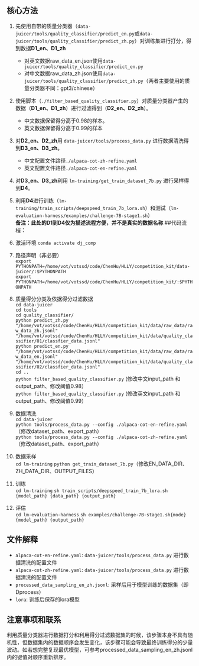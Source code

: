 ## 核心方法

1. 先使用自带的质量分类器（`data-juicer/tools/quality_classifier/predict_en.py`或`data-juicer/tools/quality_classifier/predict_zh.py`）对训练集进行打分，得到数据**D1_en、D1_zh**
    - 对英文数据raw_data_en.json使用`data-juicer/tools/quality_classifier/predict_en.py`
    - 对中文数据raw_data_zh.json使用`data-juicer/tools/quality_classifier/predict_zh.py`（两者主要使用的质量分类器不同：gpt3/chinese）
2. 使用脚本（`./filter_based_quality_classifier.py`）对质量分类器产生的数据（**D1_en、D1_zh**）进行过滤得到（**D2_en、D2_zh**）。
    - 中文数据保留得分高于0.98的样本。
    - 英文数据保留得分高于0.99的样本
2. 对**D2_en、D2_zh**用 `data-juicer/tools/process_data.py` 进行数据清洗得到**D3_en、D3_zh**。
    - 中文配置文件路径`./alpaca-cot-zh-refine.yaml`
    - 英文配置文件路径`./alpaca-cot-en-refine.yaml`
3. 对**D3_en、D3_zh**利用 `lm-training/get_train_dataset_7b.py` 进行采样得到**D4**。
4. 利用**D4**进行训练（`lm-training/train_scripts/deepspeed_train_7b_lora.sh`）和测试（`lm-evaluation-harness/examples/challenge-7B-stage1.sh`）  
**备注：此处的D1到D4仅为描述流程方便，并不是真实的数据名称**
##代码流程：
1. 激活环境 
`conda activate dj_comp`

2. 路径声明（非必要）  
`export PYTHONPATH=/home/vot/votssd/code/ChenHu/HLLY/competition_kit/data-juicer/:$PYTHONPATH`  
`export PYTHONPATH=/home/vot/votssd/code/ChenHu/HLLY/competition_kit/:$PYTHONPATH`

3. 质量得分分类及依据得分过滤数据  
`cd data-juicer`  
`cd tools`  
`cd quality_classifier/`  
`python predict_zh.py "/home/vot/votssd/code/ChenHu/HLLY/competition_kit/data/raw_data/raw_data_zh.jsonl" "/home/vot/votssd/code/ChenHu/HLLY/competition_kit/data/quality_classifier/01/classfier_data.jsonl"`  
`python predict_en.py "/home/vot/votssd/code/ChenHu/HLLY/competition_kit/data/raw_data/raw_data_en.jsonl" "/home/vot/votssd/code/ChenHu/HLLY/competition_kit/data/quality_classifier/02/classfier_data.jsonl"`  
`cd ..`  
`python filter_based_quality_classifier.py`  (修改中文input_path 和 output_path、修改阈值0.98）  
`python filter_based_quality_classifier.py`  (修改英文input_path 和 output_path、修改阈值0.99）  

3. 数据清洗  
`cd data-juicer`  
`python tools/process_data.py --config ./alpaca-cot-en-refine.yaml` （修改dataset_path、export_path）  
`python tools/process_data.py --config ./alpaca-cot-zh-refine.yaml` （修改dataset_path、export_path）  

4. 数据采样  
`cd lm-training`
`python get_train_dataset_7b.py`（修改EN_DATA_DIR、ZH_DATA_DIR、OUTPUT_FILES）  

5. 训练  
`cd lm-training`
`sh train_scripts/deepspeed_train_7b_lora.sh {model_path} {data_path} {output_path}`

6. 评估  
`cd lm-evaluation-harness`
`sh examples/challenge-7B-stage1.sh{mode} {model_path} {output_path}`

## 文件解释

- `alpaca-cot-en-refine.yaml`: `data-juicer/tools/process_data.py` 进行数据清洗的配置文件
- `alpaca-cot-zh-refine.yaml`: `data-juicer/tools/process_data.py` 进行数据清洗的配置文件
- `processed_data_sampling_en_zh.jsonl`: 采样后用于模型训练的数据集（即 Dprocess）
- `lora`: 训练后保存的lora模型


## 注意事项和联系
利用质量分类器进行数据打分和利用得分过滤数据集的时候，该步骤本身不具有随机性，但数据集内的数据顺序会发生变化，该步骤可能会导致最终训练得分的少量波动。如若想完整复现最优模型，可参考processed_data_sampling_en_zh.jsonl内的键值对顺序重新排序。  
